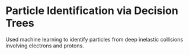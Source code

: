 # Particle Identification via Decision Trees
Used machine learning to identify particles from deep inelastic collisions involving electrons and protons.
